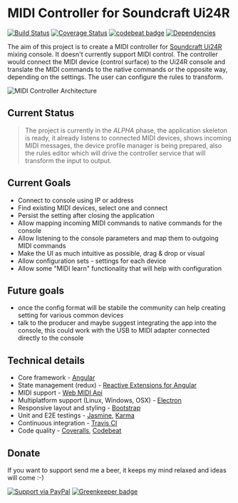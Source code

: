 # MIDI Controller for Soundcraft Ui24R

[![Build Status](https://travis-ci.org/oliverhruby/ui24r-midi.svg?branch=master)](https://travis-ci.org/oliverhruby/ui24r-midi)
[![Coverage Status](https://coveralls.io/repos/github/oliverhruby/ui24r-midi/badge.svg?branch=master)](https://coveralls.io/github/oliverhruby/ui24r-midi?branch=master)
[![codebeat badge](https://codebeat.co/badges/ffc107ee-93e0-4db5-82e1-2f492835c725)](https://codebeat.co/projects/github-com-oliverhruby-ui24r-midi-master)
[![Dependencies](https://david-dm.org/oliverhruby/ui24r-midi/status.svg)](https://david-dm.org/oliverhruby/ui24r-midi)


The aim of this project is to create a MIDI controller for [Soundcraft Ui24R](https://www.soundcraft.com/en/products/ui24r) mixing console. It doesn't currently support MIDI control. The controller would connect the MIDI device (control surface) to the Ui24R console and translate the MIDI commands to the native commands or the opposite way, depending on the settings. 
The user can configure the rules to transform.

![MIDI Controller Architecture](docs/MIDIController_architecture.png)

## Current Status
> The project is currently in the *ALPHA* phase, the application skeleton is ready, it already listens to connected MIDI devices, shows incoming MIDI messages, the device profile manager is being prepared, also the rules editor which will drive the controller service that will transform the input to output.

## Current Goals
* Connect to console using IP or address
* Find existing MIDI devices, select one and connect
* Persist the setting after closing the application
* Allow mapping incoming MIDI commands to native commands for the console
* Allow listening to the console parameters and map them to outgoing MIDI commands
* Make the UI as much intuitive as possible, drag & drop or visual
* Allow configuration sets - settings for each device
* Allow some "MIDI learn" functionality that will help with configuration

## Future goals
* once the config format will be stabile the community can help creating setting for various common devices
* talk to the producer and maybe suggest integrating the app into the console, this could work with the USB to MIDI adapter connected directly to the console

## Technical details
* Core framework - [Angular](https://angular.io/)
* State management (redux) - [Reactive Extensions for Angular](https://github.com/ngrx)
* MIDI support - [Web MIDI Api](https://webaudio.github.io/web-midi-api/)
* Multiplatform support (Linux, Windows, OSX) - [Electron](https://electronjs.org/)
* Responsive layout and styling - [Bootstrap](http://getbootstrap.com/)
* Unit and E2E testings - [Jasmine](https://jasmine.github.io/), [Karma](https://karma-runner.github.io/2.0/index.html)
* Continuous integration - [Travis CI](https://travis-ci.org/)
* Code quality - [Coveralls](https://coveralls.io/), [Codebeat](https://codebeat.co)

## Donate
If you want to support send me a beer, it keeps my mind relaxed and ideas will come :-)

[![Support via PayPal](https://www.paypalobjects.com/en_US/i/btn/btn_donateCC_LG.gif)](https://www.paypal.me/oliverhruby/) [![Greenkeeper badge](https://badges.greenkeeper.io/oliverhruby/ui24r-midi.svg)](https://greenkeeper.io/)

